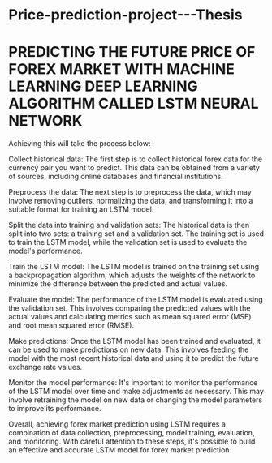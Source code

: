 # Price-prediction-project---Thesis
# PREDICTING THE FUTURE PRICE OF FOREX MARKET WITH MACHINE LEARNING DEEP LEARNING ALGORITHM CALLED LSTM NEURAL NETWORK

Achieving this will take the process below:

Collect historical data: The first step is to collect historical forex data for the currency pair you want to predict. This data can be obtained from a variety of sources, including online databases and financial institutions.

Preprocess the data: The next step is to preprocess the data, which may involve removing outliers, normalizing the data, and transforming it into a suitable format for training an LSTM model.

Split the data into training and validation sets: The historical data is then split into two sets: a training set and a validation set. The training set is used to train the LSTM model, while the validation set is used to evaluate the model's performance.

Train the LSTM model: The LSTM model is trained on the training set using a backpropagation algorithm, which adjusts the weights of the network to minimize the difference between the predicted and actual values.

Evaluate the model: The performance of the LSTM model is evaluated using the validation set. This involves comparing the predicted values with the actual values and calculating metrics such as mean squared error (MSE) and root mean squared error (RMSE).

Make predictions: Once the LSTM model has been trained and evaluated, it can be used to make predictions on new data. This involves feeding the model with the most recent historical data and using it to predict the future exchange rate values.

Monitor the model performance: It's important to monitor the performance of the LSTM model over time and make adjustments as necessary. This may involve retraining the model on new data or changing the model parameters to improve its performance.

Overall, achieving forex market prediction using LSTM requires a combination of data collection, preprocessing, model training, evaluation, and monitoring. With careful attention to these steps, it's possible to build an effective and accurate LSTM model for forex market prediction.






